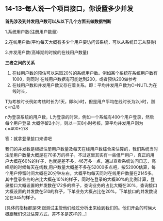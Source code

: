 ## 14-13-每人说一个项目接口，你设置多少并发

**首先涉及到并发用户数可以从以下几个方面去做数据判断**

1.系统用户数(注册用户数量)

2.在线用户数(平均每天大概有多少个用户要访问该系统，可以从系统日志从获得)

3.并发用户数(高峰期的时候的在线用户数量)

**三者之间的关系**

1. 在线用户数的预估可以采取20%的系统用户数。例如某个系统在系统用户数有1000，则同时  在线用户数据有可能达到200，或者预估200做参考
2. 在线用户数和并发用户数又存在着关系。即：平均并发用户数为C=NUTL为在线时长，

T为考核时长例如考核时长为1天，即8小时，但是用户平均在线时长为2小时，则c=n2/8

n为登录系统的用户数，L为登录的时常，例如一个系统有400个用户登录，然后每个用户登录 大概停留2小时，则以一天8小时考核，算平均并发用户则为c=400*2/8

答：就拿登录接口来讲吧

我们的并发数是根据注册用户数量及每天在线用户数综合来估算的，我们系统当时注册用户数量大概是在70多万的样子，不过这里其实有一些僵尸用户，真正的用户大概在60%的样子，也就是差不多，46万多一点，通过查看系统访问日志，高峰期的时候每天在线数,用户数量大概差不多在52000多点吧，按52000估算，每个用户停留时间大概在20分钟左右，大概平均每天同时在线用户数量在2145多。其中登录业务的占比大概在10%的样子，同时在登录的大概80%的比例计算，登录接口大概设置的并发数在172多的样子，查询业务的占比大概在30%，查询接口大概设置的井发数在510的样子，下单业务大概占比在20%，下单接口的井发数设定在345的样子。

[具体的指标都是SE跟测试主管他们经过分析出来给到我们的。他们开会的时候大概跟我们说过估算方式，差不多是这样的...]
